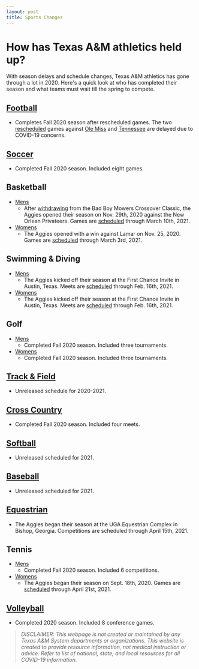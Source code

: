 ```yaml
---
layout: post
title: Sports Changes
---
```

# How has Texas A&M athletics held up?
With season delays and schedule changes, Texas A&M athletics has gone through a lot in 2020. Here's a quick look at who has completed their season and what teams must wait till the spring to compete.
## [Football](https://12thman.com/sports/football)
* Completes Fall 2020 season after rescheduled games. The two [rescheduled](https://12thman.com/sports/football/schedule) games against [Ole Miss](http://www.thebatt.com/sports/sec-postpones-no-5-texas-a-m-ole-miss-game/article_57ee7b14-282e-11eb-aaff-9ba68e076f12.html) and [Tennessee](http://www.thebatt.com/sports/sec-postpones-a-m-tennessee-game-after-several-covid-19-cases/article_a774d08c-2399-11eb-bf06-af2344f850ad.html) are delayed due to COVID-19 concerns.
## [Soccer](https://12thman.com/index.aspx?path=wsoc)
* Completed Fall 2020 season. Included eight games. 
## Basketball
* [Mens](https://12thman.com/index.aspx?path=mbball)
  * After [withdrawing](http://www.thebatt.com/sports/a-m-men-s-basketball-withdraws-from-bad-boy-mowers-crossover-classic/article_ba26c9de-292e-11eb-b3aa-9bdc07470d8a.html) from the Bad Boy Mowers Crossover Classic, the Aggies opened their season on Nov. 29th, 2020 against the New Orlean Privateers. Games are [scheduled](https://12thman.com/sports/mens-basketball/schedule) through March 10th, 2021.
* [Womens](https://12thman.com/index.aspx?path=wbball)
  * The Aggies opened with a win against Lamar on Nov. 25, 2020. Games are [scheduled](http://12thman.com/sports/womens-basketball/schedule) through March 3rd, 2021.
## Swimming & Diving
* [Mens](https://12thman.com/index.aspx?path=mswim)
  * The Aggies kicked off their season at the First Chance Invite in Austin, Texas. Meets are [scheduled](https://12thman.com/sports/mens-swimming-and-diving/schedule) through Feb. 16th, 2021.
* [Womens](https://12thman.com/index.aspx?path=wswim)
  * The Aggies kicked off their season at the First Chance Invite in Austin, Texas. Meets are [scheduled](https://12thman.com/sports/womens-swimming-and-diving/schedule) through Feb. 16th, 2021.
## Golf
* [Mens](https://12thman.com/index.aspx?path=mgolf)
  * Completed Fall 2020 season. Included three tournaments. 
* [Womens](https://12thman.com/index.aspx?path=wgolf)
  * Completed Fall 2020 season. Included three tournaments. 
## [Track & Field](https://12thman.com/index.aspx?path=track)
* Unreleased schedule for 2020-2021.
## [Cross Country](https://12thman.com/index.aspx?path=cross)
* Completed Fall 2020 season. Included four meets.
## [Softball](https://12thman.com/index.aspx?path=softball)
* Unreleased scheduled for 2021.
## [Baseball](https://12thman.com/index.aspx?path=baseball)
* Unreleased scheduled for 2021. 
## [Equestrian](https://12thman.com/index.aspx?path=equest)
* The Aggies began their season at the UGA Equestrian Complex in Bishop, Georgia. Competitions are scheduled through April 15th, 2021.
## Tennis
* [Mens](https://12thman.com/index.aspx?path=mten)
  * Completed Fall 2020 season. Included 6 competitions. 
* [Womens](https://12thman.com/index.aspx?path=wten)
  * The Aggies began their season on Sept. 18th, 2020. Games are [scheduled](https://12thman.com/sports/womens-tennis/schedule) through April 21st, 2021.
## [Volleyball](https://12thman.com/index.aspx?path=wvball)
* Completed 2020 season. Included 8 conference games. 


> *DISCLAIMER: This webpage is not created or maintained by any Texas A&M System departments or organizations. This website is created to provide resource information, not medical instruction or advice. Refer to list of national, state, and local resources for all COVID-19 information.*
